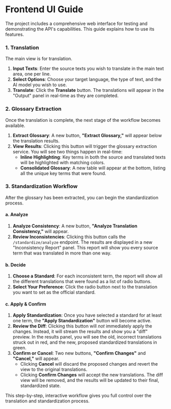 # Frontend UI Guide

The project includes a comprehensive web interface for testing and demonstrating the API's capabilities. This guide explains how to use its features.

### 1. Translation

The main view is for translation.

1.  **Input Texts**: Enter the source texts you wish to translate in the main text area, one per line.
2.  **Select Options**: Choose your target language, the type of text, and the AI model you wish to use.
3.  **Translate**: Click the **Translate** button. The translations will appear in the "Output" panel in real-time as they are completed.

### 2. Glossary Extraction

Once the translation is complete, the next stage of the workflow becomes available.

1.  **Extract Glossary**: A new button, **"Extract Glossary,"** will appear below the translation results.
2.  **View Results**: Clicking this button will trigger the glossary extraction service. You will see two things happen in real-time:
    *   **Inline Highlighting**: Key terms in both the source and translated texts will be highlighted with matching colors.
    *   **Consolidated Glossary**: A new table will appear at the bottom, listing all the unique key terms that were found.

### 3. Standardization Workflow

After the glossary has been extracted, you can begin the standardization process.

#### a. Analyze

1.  **Analyze Consistency**: A new button, **"Analyze Translation Consistency,"** will appear.
2.  **Review Inconsistencies**: Clicking this button calls the `/standardize/analyze` endpoint. The results are displayed in a new "Inconsistency Report" panel. This report will show you every source term that was translated in more than one way.

#### b. Decide

1.  **Choose a Standard**: For each inconsistent term, the report will show all the different translations that were found as a list of radio buttons.
2.  **Select Your Preference**: Click the radio button next to the translation you want to set as the official standard.

#### c. Apply & Confirm

1.  **Apply Standardization**: Once you have selected a standard for at least one term, the **"Apply Standardization"** button will become active.
2.  **Review the Diff**: Clicking this button will *not* immediately apply the changes. Instead, it will stream the results and show you a "diff" preview. In the results panel, you will see the old, incorrect translations struck out in red, and the new, proposed standardized translations in green.
3.  **Confirm or Cancel**: Two new buttons, **"Confirm Changes"** and **"Cancel,"** will appear.
    *   Clicking **Cancel** will discard the proposed changes and revert the view to the original translations.
    *   Clicking **Confirm Changes** will accept the new translations. The diff view will be removed, and the results will be updated to their final, standardized state.

This step-by-step, interactive workflow gives you full control over the translation and standardization process. 
